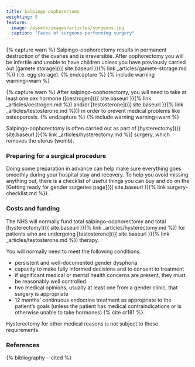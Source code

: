 ```yaml
---
title: Salpingo-oophorectomy
weighting: 5
feature:
  image: /assets/images/articles/surgeons.jpg
  caption: "Faces of surgeons performing surgery"
---
```


{% capture warn %}
Salpingo-oophorectomy results in permanent destruction of the ovaries and is irreversible. After oophorectomy you will be infertile and unable to have children unless you have previously carried out [gamete storage]({{ site.baseurl }}{% link _articles/gamete-storage.md %}) (i.e. egg storage).
{% endcapture %}
{% include warning warning=warn %}

{% capture warn %}
After salpingo-oophorectomy, you will need to take at least one sex hormone ([oestrogen]({{ site.baseurl }}{% link _articles/oestrogen.md %}) and/or [testosterone]({{ site.baseurl }}{% link _articles/testosterone.md %})) in order to prevent medical problems like osteoporosis.
{% endcapture %}
{% include warning warning=warn %}

Salpingo-oophorectomy is often carried out as part of [hysterectomy]({{ site.baseurl }}{% link _articles/hysterectomy.md %}) surgery, which removes the uterus (womb).

### Preparing for a surgical procedure

Doing some preparation in advance can help make sure everything goes smoothly during your hospital stay and recovery. To help you avoid missing anything out, there is a checklist of useful things you can buy and do on the [Getting ready for gender surgeries page]({{ site.baseurl }}{% link surgery-checklist.md %}).

### Costs and funding

The NHS will normally fund total salpingo-oophorectomy and total [hysterectomy]({{ site.baseurl }}{% link _articles/hysterectomy.md %}) for patients who are undergoing [testosterone]({{ site.baseurl }}{% link _articles/testosterone.md %}) therapy.

You will normally need to meet the following conditions:

- persistent and well-documented gender dysphoria
- capacity to make fully informed decisions and to consent to treatment
- if significant medical or mental health concerns are present, they must be reasonably well controlled
- two medical opinions, usually at least one from a gender clinic, that surgery is appropriate 
- 12 months’ continuous endocrine treatment as appropriate to the
patient’s goals (unless the patient has medical contraindications
or is otherwise unable to take hormones) {% cite cr181 %}. 

Hysterectomy for other medical reasons is not subject to these requirements.

### References

{% bibliography --cited %}
